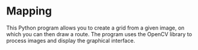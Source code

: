 # Mapping
This Python program allows you to create a grid from a given image, on which you can then draw a route. The program uses the OpenCV library to process images and display the graphical interface.